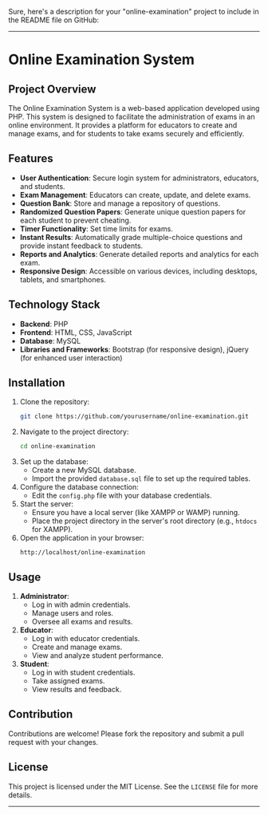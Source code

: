 Sure, here's a description for your "online-examination" project to include in the README file on GitHub:

---

# Online Examination System

## Project Overview

The Online Examination System is a web-based application developed using PHP. This system is designed to facilitate the administration of exams in an online environment. It provides a platform for educators to create and manage exams, and for students to take exams securely and efficiently.

## Features

- **User Authentication**: Secure login system for administrators, educators, and students.
- **Exam Management**: Educators can create, update, and delete exams.
- **Question Bank**: Store and manage a repository of questions.
- **Randomized Question Papers**: Generate unique question papers for each student to prevent cheating.
- **Timer Functionality**: Set time limits for exams.
- **Instant Results**: Automatically grade multiple-choice questions and provide instant feedback to students.
- **Reports and Analytics**: Generate detailed reports and analytics for each exam.
- **Responsive Design**: Accessible on various devices, including desktops, tablets, and smartphones.

## Technology Stack

- **Backend**: PHP
- **Frontend**: HTML, CSS, JavaScript
- **Database**: MySQL
- **Libraries and Frameworks**: Bootstrap (for responsive design), jQuery (for enhanced user interaction)

## Installation

1. Clone the repository:
    ```bash
    git clone https://github.com/yourusername/online-examination.git
    ```
2. Navigate to the project directory:
    ```bash
    cd online-examination
    ```
3. Set up the database:
    - Create a new MySQL database.
    - Import the provided `database.sql` file to set up the required tables.
4. Configure the database connection:
    - Edit the `config.php` file with your database credentials.
5. Start the server:
    - Ensure you have a local server (like XAMPP or WAMP) running.
    - Place the project directory in the server's root directory (e.g., `htdocs` for XAMPP).
6. Open the application in your browser:
    ```plaintext
    http://localhost/online-examination
    ```

## Usage

1. **Administrator**:
    - Log in with admin credentials.
    - Manage users and roles.
    - Oversee all exams and results.
2. **Educator**:
    - Log in with educator credentials.
    - Create and manage exams.
    - View and analyze student performance.
3. **Student**:
    - Log in with student credentials.
    - Take assigned exams.
    - View results and feedback.

## Contribution

Contributions are welcome! Please fork the repository and submit a pull request with your changes.

## License

This project is licensed under the MIT License. See the `LICENSE` file for more details.

---
